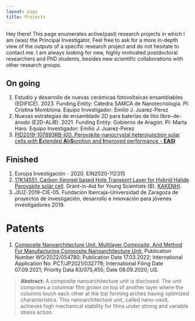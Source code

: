 ```yaml
---
layout: page
title: Projects
---
```


<p class="message">
  Hey there! This page enumerates active(past) research projects in which I am (was) the Principal Investigator. Feel free to ask for a more in-depth view of the outputs of a specific research project and do not hesitate to contact me. I am always looking for new, highly motivated postdoctoral researchers and PhD students, besides new scientific collaborations with other research groups. 
</p>


## On going

1. Estudio y desarrollo de nuevas cerámicas fotovoltaicas ensamblables (EDIFICE). 2023. Funding Entity: Cátedra SAMCA de Nanotecnología. PI: Cristina Momblona. Equipo Investigador: Emilio J. Juarez-Perez
2. Nuevas estrategias de ensamblado 2D para baterías de litio libre-de-ánodo (E2D-ALiB). 2021. Funding Entity: Gobierno de Aragón. PI: Marta Haro. Equipo Investigador: Emilio J. Juarez-Perez
3. [PID2019-107893RB-I00.  Perovskite-nanocrystal heterojunction solar cells with **E**xtended **A**b**S**orption and **I**mproved performance - **EASI**](https://easi.unizar.es)


## Finished

1. Europa Investigación - 2020. EIN2020-112315
2. [17K14551. Carbon Xerogel based Hole Transport Layer for Hybrid Halide Perovskite solar cell](https://app.dimensions.ai/details/grant/grant.6839973). Grant-in-Aid for Young Scientists (B). [KAKENHI](https://kaken.nii.ac.jp/grant/KAKENHI-PROJECT-17K14551).
3. JIUZ-2019-CIE-05. Fundación Ibercaja-Universidad de Zaragoza de proyectos de investigación, desarrollo e innovación para jóvenes investigadores 2019.





# Patents

1. [Composite Nanoarchitecture Unit, Multilayer Composite, And Method For Manufacturing Composite Nanoarchitecture Unit.](https://patentscope.wipo.int/search/en/detail.jsf?docId=WO2022054780
)
Publication Number WO/2022/054780; Publication Date 17.03.2022; International Application No. PCT/JP2021/032778; International Filing Date 07.09.2021; Priority Data 63/075,455; Date 08.09.2020; US.

> **Abstract:**
A composite nanoarchitecture unit is disclosed. The unit comprises a columnar film grown on top of another layer where the columns touch each other at the top forming arches having optimized characteristics. This nanoarchitecture unit, called nano-vault, achieves high mechanical stability for films under strong and variable stress action.






